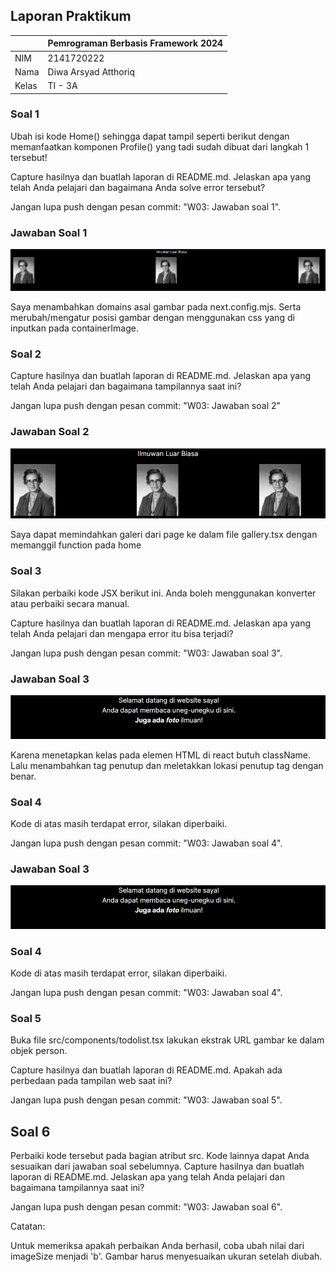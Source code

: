 ## Laporan Praktikum

|       | Pemrograman Berbasis Framework 2024 |
| ----- | ----------------------------------- |
| NIM   | 2141720222                          |
| Nama  | Diwa Arsyad Atthoriq                |
| Kelas | TI - 3A                             |

### Soal 1

Ubah isi kode Home() sehingga dapat tampil seperti berikut dengan memanfaatkan komponen Profile() yang tadi sudah dibuat dari langkah 1 tersebut!

Capture hasilnya dan buatlah laporan di README.md. Jelaskan apa yang telah Anda pelajari dan bagaimana Anda solve error tersebut?

Jangan lupa push dengan pesan commit: "W03: Jawaban soal 1".

### Jawaban Soal 1

![Screenshot](assets-report/01.png)

Saya menambahkan domains asal gambar pada next.config.mjs. Serta merubah/mengatur posisi gambar dengan menggunakan css yang di inputkan pada containerImage.

### Soal 2

Capture hasilnya dan buatlah laporan di README.md. Jelaskan apa yang telah Anda pelajari dan bagaimana tampilannya saat ini?

Jangan lupa push dengan pesan commit: "W03: Jawaban soal 2"

### Jawaban Soal 2

![Screenshot](assets-report/02.png)

Saya dapat memindahkan galeri dari page ke dalam file gallery.tsx dengan memanggil function pada home

### Soal 3

Silakan perbaiki kode JSX berikut ini. Anda boleh menggunakan konverter atau perbaiki secara manual.

Capture hasilnya dan buatlah laporan di README.md. Jelaskan apa yang telah Anda pelajari dan mengapa error itu bisa terjadi?

Jangan lupa push dengan pesan commit: "W03: Jawaban soal 3".

### Jawaban Soal 3

![Screenshot](assets-report/03.png)

Karena menetapkan kelas pada elemen HTML di react butuh className. Lalu menambahkan tag penutup dan meletakkan lokasi penutup tag dengan benar.

### Soal 4

Kode di atas masih terdapat error, silakan diperbaiki.

Jangan lupa push dengan pesan commit: "W03: Jawaban soal 4".

### Jawaban Soal 3

![Screenshot](assets-report/03.png)

### Soal 4

Kode di atas masih terdapat error, silakan diperbaiki.

Jangan lupa push dengan pesan commit: "W03: Jawaban soal 4".

### Soal 5

Buka file src/components/todolist.tsx lakukan ekstrak URL gambar ke dalam objek person.

Capture hasilnya dan buatlah laporan di README.md. Apakah ada perbedaan pada tampilan web saat ini?

Jangan lupa push dengan pesan commit: "W03: Jawaban soal 5".

## Soal 6

Perbaiki kode tersebut pada bagian atribut src. Kode lainnya dapat Anda sesuaikan dari jawaban soal sebelumnya. Capture hasilnya dan buatlah laporan di README.md. Jelaskan apa yang telah Anda pelajari dan bagaimana tampilannya saat ini?

Jangan lupa push dengan pesan commit: "W03: Jawaban soal 6".

Catatan:

Untuk memeriksa apakah perbaikan Anda berhasil, coba ubah nilai dari imageSize menjadi 'b'. Gambar harus menyesuaikan ukuran setelah diubah.
